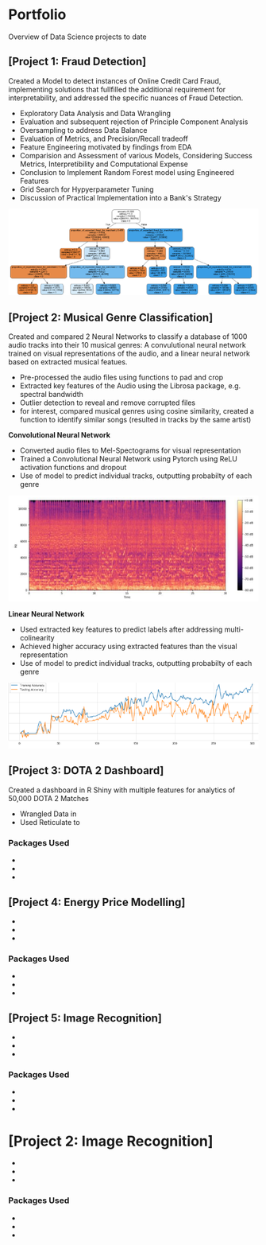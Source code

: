 # Portfolio
Overview of Data Science projects to date

## [Project 1: Fraud Detection]
Created a Model to detect instances of Online Credit Card Fraud, implementing solutions that fullfilled the additional requirement for interpretability, and addressed the specific nuances of Fraud Detection.

* Exploratory Data Analysis and Data Wrangling
* Evaluation and subsequent rejection of Principle Component Analysis
* Oversampling to address Data Balance
* Evaluation of Metrics, and Precision/Recall tradeoff
* Feature Engineering motivated by findings from EDA
* Comparision and Assessment of various Models, Considering Success Metrics, Interpretibility and Computational Expense
* Conclusion to Implement Random Forest model using Engineered Features
* Grid Search for Hypyerparameter Tuning
* Discussion of Practical Implementation into a Bank's Strategy

![Decision Tree](Images/decision_tree_limited.PNG)


## [Project 2: Musical Genre Classification]
Created and compared 2 Neural Networks to classify a database of 1000 audio tracks into their 10 musical genres: A convulutional neural network trained on visual representations of the audio, and a linear neural network based on extracted musical featues.

* Pre-processed the audio files using functions to pad and crop
* Extracted key features of the Audio using the Librosa package, e.g. spectral bandwidth
* Outlier detection to reveal and remove corrupted files
* for interest, compared musical genres using cosine similarity, created a function to identify similar songs (resulted in tracks by the same artist)

**Convolutional Neural Network**
* Converted audio files to Mel-Spectograms for visual representation
* Trained a Convolutional Neural Network using Pytorch using ReLU activation functions and dropout
* Use of model to predict individual tracks, outputting probabilty of each genre

![Decision Tree](Images/melspectogram.PNG)

**Linear Neural Network**
* Used extracted key features to predict labels after addressing multi-colinearity
* Achieved higher accuracy using extracted features than the visual representation
* Use of model to predict individual tracks, outputting probabilty of each genre
<p align="center">
 <div style="text-align:center"><img src="Images/accuracies_graph.PNG" />
</div>



## [Project 3: DOTA 2 Dashboard]
Created a dashboard in R Shiny with multiple features for analytics of 50,000 DOTA 2 Matches

* Wrangled Data in 
* Used Reticulate to

### Packages Used
*
*
*

## [Project 4: Energy Price Modelling]
*
*
*

### Packages Used
*
*
*

## [Project 5: Image Recognition]
*
*
*

### Packages Used
*
*
*


# [Project 2: Image Recognition]
*
*
*

### Packages Used
*
*
*

